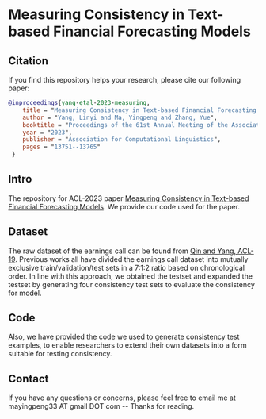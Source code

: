 # Measuring Consistency in Text-based Financial Forecasting Models

## Citation
If you find this repository helps your research, please cite our following paper:
```bibtex
@inproceedings{yang-etal-2023-measuring,
    title = "Measuring Consistency in Text-based Financial Forecasting Models",
    author = "Yang, Linyi and Ma, Yingpeng and Zhang, Yue",
    booktitle = "Proceedings of the 61st Annual Meeting of the Association for Computational Linguistics (Volume 1: Long Papers)",
    year = "2023",
    publisher = "Association for Computational Linguistics",
    pages = "13751--13765"
 }
```

## Intro
The repository for ACL-2023 paper [Measuring Consistency in Text-based Financial Forecasting Models](https://aclanthology.org/2023.acl-long.769/).
We provide our code used for the paper. 

## Dataset
The raw dataset of the earnings call can be found from [Qin and Yang, ACL-19](https://github.com/GeminiLn/EarningsCall_Dataset).
Previous works all have divided the earnings call dataset into mutually exclusive train/validation/test sets in a 7:1:2 ratio based on chronological order. 
In line with this approach, we obtained the testset and expanded the testset by generating four consistency test sets to evaluate the consistency for model.

## Code
Also, we have provided the code we used to generate consistency test examples, to enable researchers to extend their own datasets into a form suitable for testing consistency.

## Contact
If you have any questions or concerns, please feel free to email me at mayingpeng33 AT gmail DOT com  -- Thanks for reading.


